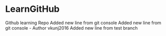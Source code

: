 # LearnGitHub
Github learning Repo
Added new line from git console
Added new line from git console - Author vkunj2016
Added new line from test branch
